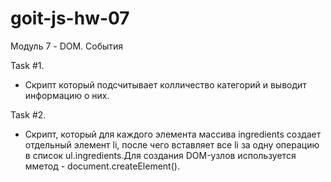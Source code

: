 # goit-js-hw-07

Модуль 7 - DOM. События

Task #1.

- Cкрипт который подсчитывает колличество категорий и выводит информацию о них.

Task #2.

- Cкрипт, который для каждого элемента массива ingredients создает отдельный
  элемент li, после чего вставляет все li за одну операцию в список
  ul.ingredients.Для создания DOM-узлов используется мметод -
  document.createElement().
